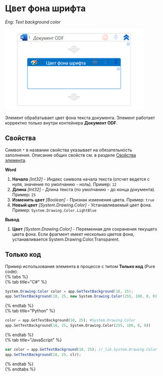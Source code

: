 # Цвет фона шрифта

*Eng: Text background color*

![](../../../../.gitbook/assets1/color_background_font.png)

Элемент обрабатывает цвет фона текста документа. Элемент работает корректно только внутри контейнера **Документ ODF**.

## Свойства

Символ `*` в названии свойства указывает на обязательность заполнения. Описание общих свойств см. в разделе [Свойства элемента](https://docs.primo-rpa.ru/primo-rpa/primo-studio/process/elements#svoistva-elementa).

**Word**  
1. **Начало** *[Int32]* - Индекс символа начала текста (отсчет ведется с нуля, значение по умолчанию - ноль). Пример: `12`  
1. **Длина** *[Int32]* - Длина текста (по умолчанию - до конца документа). Пример: `25`  
1. **Изменить цвет** *[Boolean]* - Признак изменения цвета. Пример: `true`  
1. **Новый цвет** *[System.Drawing.Color]* - Устанавливаемый цвет фона. Пример: `System.Drawing.Color.LightBlue`

**Вывод**  
1. **Цвет** *[System.Drawing.Color]* - Переменная для сохранения текущего цвета фона. Если фрагмент имеет несколько цветов фона, устанавливается System.Drawing.Color.Transparent.

## Только код  
Пример использования элемента в процессе с типом **Только код** (Pure code):    
{% tabs %}  
{% tab title="C#" %}  
```csharp  
System.Drawing.Color color = app.GetTextBackground(10, 25);  
app.SetTextBackground(10, 25, new System.Drawing.Color(255, 100, 0, 0));  
```
{% endtab %}  
{% tab title="Python" %}  
```python  
color = app.GetTextBackground(10, 25); #System.Drawing.Color 
app.SetTextBackground(10, 25, System.Drawing.Color(255, 100, 0, 0))  
```
{% endtab %}  
{% tab title="JavaScript" %}  
```javascript  
var color = app.GetTextBackground(10, 25); //_lib.System.Drawing.Color  
app.SetTextBackground(10, 25, clr);  
```
{% endtab %}  
{% endtabs %}  
